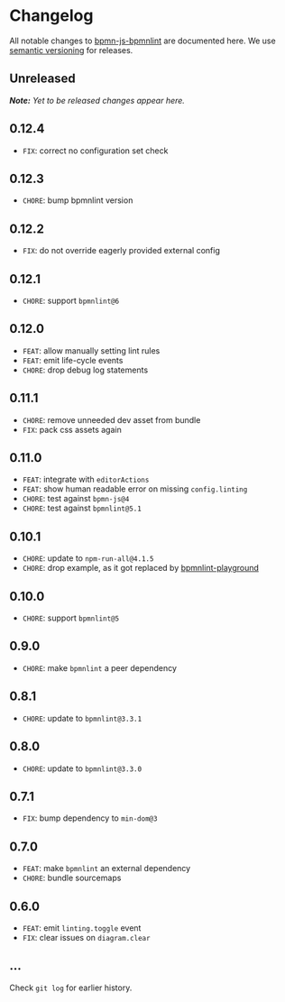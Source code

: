 # Changelog

All notable changes to [bpmn-js-bpmnlint](https://github.com/bpmn-io/bpmn-js-bpmnlint) are documented here. We use [semantic versioning](http://semver.org/) for releases.

## Unreleased

___Note:__ Yet to be released changes appear here._

## 0.12.4

* `FIX`: correct no configuration set check

## 0.12.3

* `CHORE`: bump bpmnlint version

## 0.12.2

* `FIX`: do not override eagerly provided external config

## 0.12.1

* `CHORE`: support `bpmnlint@6`

## 0.12.0

* `FEAT`: allow manually setting lint rules
* `FEAT`: emit life-cycle events
* `CHORE`: drop debug log statements

## 0.11.1

* `CHORE`: remove unneeded dev asset from bundle
* `FIX`: pack css assets again

## 0.11.0

* `FEAT`: integrate with `editorActions`
* `FEAT`: show human readable error on missing `config.linting`
* `CHORE`: test against `bpmn-js@4`
* `CHORE`: test against `bpmnlint@5.1`

## 0.10.1

* `CHORE`: update to `npm-run-all@4.1.5`
* `CHORE`: drop example, as it got replaced by [bpmnlint-playground](https://github.com/bpmn-io/bpmnlint-playground)

## 0.10.0

* `CHORE`: support `bpmnlint@5`

## 0.9.0

* `CHORE`: make `bpmnlint` a peer dependency

## 0.8.1

* `CHORE`: update to `bpmnlint@3.3.1`

## 0.8.0

* `CHORE`: update to `bpmnlint@3.3.0`

## 0.7.1

* `FIX`: bump dependency to `min-dom@3`

## 0.7.0

* `FEAT`: make `bpmnlint` an external dependency
* `CHORE`: bundle sourcemaps

## 0.6.0

* `FEAT`: emit `linting.toggle` event
* `FIX`: clear issues on `diagram.clear`

## ...

Check `git log` for earlier history.
